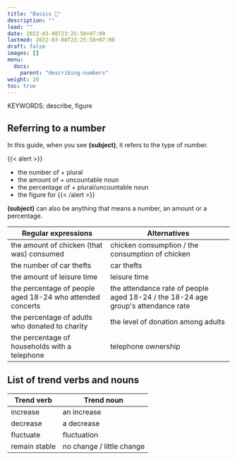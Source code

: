 ```yaml
---
title: "Basics 🐣"
description: ""
lead: ""
date: 2022-03-08T23:25:58+07:00
lastmod: 2022-03-08T23:25:58+07:00
draft: false
images: []
menu:
  docs:
    parent: "describing-numbers"
weight: 20
toc: true
---
```


KEYWORDS: describe, figure

## Referring to a number

In this guide, when you see **(subject)**, it refers to the type of number.

{{< alert >}}

- the number of + plural
- the amount of + uncountable noun
- the percentage of + plural/uncountable noun
- the figure for
  {{< /alert >}}

**(subject)** can also be anything that means a number, an amount or a percentage.

| Regular expressions                                       | Alternatives                                                                     |
| --------------------------------------------------------- | -------------------------------------------------------------------------------- |
| the amount of chicken (that was) consumed                 | chicken consumption / the consumption of chicken                                 |
| the number of car thefts                                  | car thefts                                                                       |
| the amount of leisure time                                | leisure time                                                                     |
| the percentage of people aged 18-24 who attended concerts | the attendance rate of people aged 18-24 / the 18-24 age group's attendance rate |
| the percentage of adutls who donated to charity           | the level of donation among adults                                               |
| the percentage of households with a telephone             | telephone ownership                                                              |

## List of trend verbs and nouns

| Trend verb    | Trend noun                |
| ------------- | ------------------------- |
| increase      | an increase               |
| decrease      | a decrease                |
| fluctuate     | fluctuation               |
| remain stable | no change / little change |
